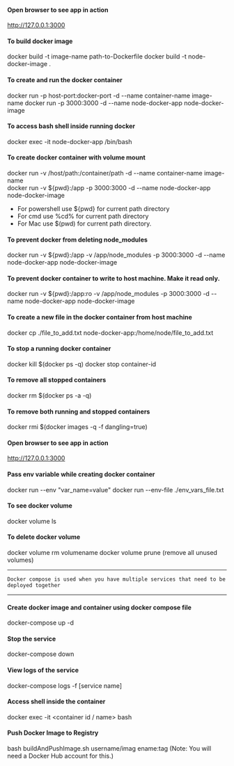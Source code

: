 
#### Open browser to see app in action
http://127.0.0.1:3000 

#### To build docker image
docker build -t image-name path-to-Dockerfile
docker build -t node-docker-image .

#### To create and run the docker container
docker run -p host-port:docker-port -d --name container-name image-name
docker run -p 3000:3000 -d --name node-docker-app node-docker-image

#### To access bash shell inside running docker    
docker exec -it node-docker-app /bin/bash

#### To create docker container with volume mount
docker run -v /host/path:/container/path -d --name container-name image-name    
docker run -v ${pwd}:/app -p 3000:3000 -d --name node-docker-app node-docker-image

* For powershell use ${pwd} for current path directory
* For  cmd use %cd% for current path directory
* For Mac use $(pwd) for current path directory.

#### To prevent docker from deleting node_modules
docker run -v ${pwd}:/app -v /app/node_modules -p 3000:3000 -d --name node-docker-app node-docker-image

#### To prevent docker container to write to host machine. Make it read only.
docker run -v ${pwd}:/app:ro -v /app/node_modules -p 3000:3000 -d --name node-docker-app node-docker-image

#### To create  a new file in the docker container from host machine
docker cp ./file_to_add.txt node-docker-app:/home/node/file_to_add.txt

#### To stop a running docker container    
docker kill $(docker ps -q)
docker stop container-id

#### To remove all stopped containers   
docker rm $(docker ps -a -q)  

#### To remove both running and stopped containers   
docker rmi $(docker images -q -f dangling=true)

#### Open browser to see app in action
http://127.0.0.1:3000 

#### Pass env variable while creating docker container
docker run --env "var_name=value"
docker run --env-file ./env_vars_file.txt

#### To see docker volume
docker volume ls

#### To delete docker volume
docker volume rm volumename
docker volume prune  (remove all unused volumes)

---
`Docker compose is used when you have multiple services that need to be deployed together`

---

#### Create docker image and container using docker compose file
docker-compose up -d

#### Stop the service
docker-compose down

#### View logs of the service
docker-compose logs -f [service name]

#### Access shell inside the container
docker exec -it <container id / name> bash

#### Push Docker Image to Registry
bash buildAndPushImage.sh username/imag ename:tag
(Note: You will need a Docker Hub account for this.)



